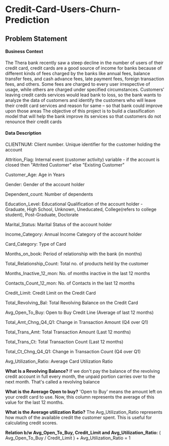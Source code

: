 # Credit-Card-Users-Churn-Prediction

## Problem Statement
#### Business Context
The Thera bank recently saw a steep decline in the number of users of their credit card, credit cards are a good source of income for banks because of different kinds of fees charged by the banks like annual fees, balance transfer fees, and cash advance fees, late payment fees, foreign transaction fees, and others. Some fees are charged to every user irrespective of usage, while others are charged under specified circumstances.
Customers’ leaving credit cards services would lead bank to loss, so the bank wants to analyze the data of customers and identify the customers who will leave their credit card services and reason for same – so that bank could improve upon those areas
The objective of this project is to build a classification model that will help the bank improve its services so that customers do not renounce their credit cards

#### Data Description
CLIENTNUM: Client number. Unique identifier for the customer holding the account

Attrition_Flag: Internal event (customer activity) variable - if the account is closed then "Attrited Customer" else "Existing Customer"

Customer_Age: Age in Years

Gender: Gender of the account holder

Dependent_count: Number of dependents

Education_Level: Educational Qualification of the account holder - Graduate, High School, Unknown, Uneducated, College(refers to college student), Post-Graduate, Doctorate

Marital_Status: Marital Status of the account holder

Income_Category: Annual Income Category of the account holder

Card_Category: Type of Card

Months_on_book: Period of relationship with the bank (in months)

Total_Relationship_Count: Total no. of products held by the customer

Months_Inactive_12_mon: No. of months inactive in the last 12 months

Contacts_Count_12_mon: No. of Contacts in the last 12 months

Credit_Limit: Credit Limit on the Credit Card

Total_Revolving_Bal: Total Revolving Balance on the Credit Card

Avg_Open_To_Buy: Open to Buy Credit Line (Average of last 12 months)

Total_Amt_Chng_Q4_Q1: Change in Transaction Amount (Q4 over Q1)

Total_Trans_Amt: Total Transaction Amount (Last 12 months)

Total_Trans_Ct: Total Transaction Count (Last 12 months)

Total_Ct_Chng_Q4_Q1: Change in Transaction Count (Q4 over Q1)

Avg_Utilization_Ratio: Average Card Utilization Ratio

**What Is a Revolving Balance?**
If we don't pay the balance of the revolving credit account in full every month, the unpaid portion carries over to the next month. That's called a revolving balance

**What is the Average Open to buy?**
'Open to Buy' means the amount left on your credit card to use. Now, this column represents the average of this value for the last 12 months.

**What is the Average utilization Ratio?**
The Avg_Utilization_Ratio represents how much of the available credit the customer spent. This is useful for calculating credit scores.

**Relation b/w Avg_Open_To_Buy, Credit_Limit and Avg_Utilization_Ratio:**
( Avg_Open_To_Buy / Credit_Limit ) + Avg_Utilization_Ratio = 1
